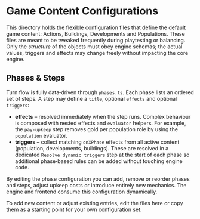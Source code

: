 # Game Content Configurations

This directory holds the flexible configuration files that define the default game content:
Actions, Buildings, Developments and Populations. These files are meant to be tweaked
frequently during playtesting or balancing. Only the _structure_ of the objects must obey
engine schemas; the actual values, triggers and effects may change freely without impacting
the core engine.

## Phases & Steps

Turn flow is fully data‑driven through `phases.ts`. Each phase lists an ordered set of
steps. A step may define a `title`, optional `effects` and optional `triggers`:

- **effects** – resolved immediately when the step runs. Complex behaviour is composed
  with nested effects and `evaluator` helpers. For example, the `pay-upkeep` step removes
  gold per population role by using the `population` evaluator.
- **triggers** – collect matching `onXPhase` effects from all active content (population,
  developments, buildings). These are resolved in a dedicated `Resolve dynamic triggers`
  step at the start of each phase so additional phase‑based rules can be added without
  touching engine code.

By editing the phase configuration you can add, remove or reorder phases and steps, adjust
upkeep costs or introduce entirely new mechanics. The engine and frontend consume this
configuration dynamically.

To add new content or adjust existing entries, edit the files here or copy them as a starting
point for your own configuration set.
